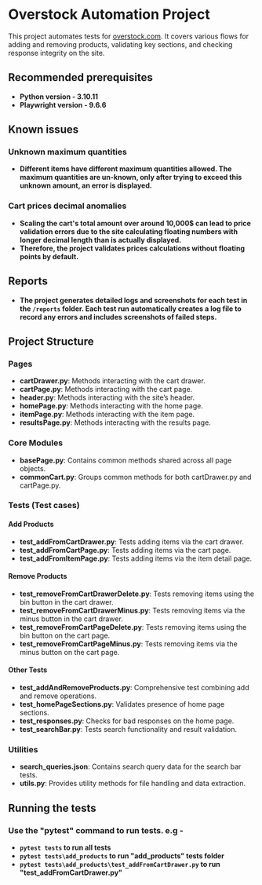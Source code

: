 # Overstock Automation Project

This project automates tests for [overstock.com](https://www.overstock.com). It covers various flows for adding and removing products, validating key sections, and checking response integrity on the site.
## Recommended prerequisites
  - **Python version - 3.10.11**
  - **Playwright version - 9.6.6**

## Known issues

### Unknown maximum quantities
- **Different items have different maximum quantities allowed. The maximum quantities are un-known, only after trying to exceed this unknown amount, an error is displayed.**

### Cart prices decimal anomalies
- **Scaling the cart's total amount over around 10,000$ can lead to price validation errors due to the site calculating floating numbers with longer decimal length than is actually displayed.**
- **Therefore, the project validates prices calculations without floating points by default.**

## Reports
- **The project generates detailed logs and screenshots for each test in the `/reports` folder. Each test run automatically creates a log file to record any errors and includes screenshots of failed steps.**

## Project Structure

### Pages
- **cartDrawer.py**: Methods interacting with the cart drawer.
- **cartPage.py**: Methods interacting with the cart page.
- **header.py**: Methods interacting with the site’s header.
- **homePage.py**: Methods interacting with the home page.
- **itemPage.py**: Methods interacting with the item page.
- **resultsPage.py**: Methods interacting with the results page.

### Core Modules
- **basePage.py**: Contains common methods shared across all page objects.
- **commonCart.py**: Groups common methods for both cartDrawer.py and cartPage.py.

### Tests (Test cases)
#### Add Products
- **test_addFromCartDrawer.py**: Tests adding items via the cart drawer.
- **test_addFromCartPage.py**: Tests adding items via the cart page.
- **test_addFromItemPage.py**: Tests adding items via the item detail page.

#### Remove Products
- **test_removeFromCartDrawerDelete.py**: Tests removing items using the bin button in the cart drawer.
- **test_removeFromCartDrawerMinus.py**: Tests removing items via the minus button in the cart drawer.
- **test_removeFromCartPageDelete.py**: Tests removing items using the bin button on the cart page.
- **test_removeFromCartPageMinus.py**: Tests removing items via the minus button on the cart page.

#### Other Tests
- **test_addAndRemoveProducts.py**: Comprehensive test combining add and remove operations.
- **test_homePageSections.py**: Validates presence of home page sections.
- **test_responses.py**: Checks for bad responses on the home page.
- **test_searchBar.py**: Tests search functionality and result validation.

### Utilities
- **search_queries.json**: Contains search query data for the search bar tests.
- **utils.py**: Provides utility methods for file handling and data extraction.

## Running the tests
### Use the "pytest" command to run tests. e.g -
- **`pytest tests` to run all tests**
- **`pytest tests\add_products` to run "add_products" tests folder**
- **`pytest tests\add_products\test_addFromCartDrawer.py` to run "test_addFromCartDrawer.py"**

